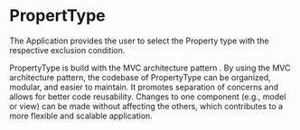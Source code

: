 # PropertType

The Application provides the user to select the Property type with the respective exclusion condition.

PropertyType is build with the MVC architecture pattern .
By using the MVC architecture pattern, the codebase of PropertyType can be organized, modular, and easier to maintain. It promotes separation of concerns and allows for better code reusability. Changes to one component (e.g., model or view) can be made without affecting the others, which contributes to a more flexible and scalable application.
